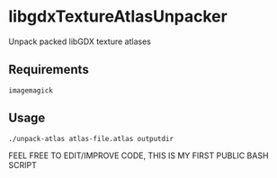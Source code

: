 # libgdxTextureAtlasUnpacker
Unpack packed libGDX texture atlases

## Requirements  
```imagemagick```

## Usage
```./unpack-atlas atlas-file.atlas outputdir```

FEEL FREE TO EDIT/IMPROVE CODE, THIS IS MY FIRST PUBLIC BASH SCRIPT
